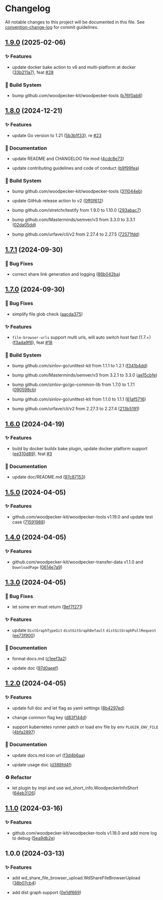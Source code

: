 # Changelog

All notable changes to this project will be documented in this file. See [convention-change-log](https://github.com/convention-change/convention-change-log) for commit guidelines.

## [1.9.0](https://github.com/woodpecker-kit/woodpecker-file-browser-upload/compare/1.8.0...v1.9.0) (2025-02-06)

### ✨ Features

* update docker bake action to v6 and multi-platform at docker ([33b211a7](https://github.com/woodpecker-kit/woodpecker-file-browser-upload/commit/33b211a7d0c33cc71bc3b7e9744b73f7ea0da793)), feat [#28](https://github.com/woodpecker-kit/woodpecker-file-browser-upload/issues/28)

### 👷‍ Build System

* bump github.com/woodpecker-kit/woodpecker-tools ([b76f0ab8](https://github.com/woodpecker-kit/woodpecker-file-browser-upload/commit/b76f0ab86c54e4ab156531aaf7327fc1406b7514))

## [1.8.0](https://github.com/woodpecker-kit/woodpecker-file-browser-upload/compare/1.7.1...v1.8.0) (2024-12-21)

### ✨ Features

* update Go version to 1.21 ([5b3b1f33](https://github.com/woodpecker-kit/woodpecker-file-browser-upload/commit/5b3b1f331deddb012fc0b34d3bb46905b7f964c0)), re [#23](https://github.com/woodpecker-kit/woodpecker-file-browser-upload/issues/23)

### 📝 Documentation

* update README and CHANGELOG file mod ([4cdc8e73](https://github.com/woodpecker-kit/woodpecker-file-browser-upload/commit/4cdc8e7320d3d01dd552c67c39e94759e5993ff2))

* update contributing guidelines and code of conduct ([b9f99fea](https://github.com/woodpecker-kit/woodpecker-file-browser-upload/commit/b9f99fea6438650ea84d429c846bf71dbc6448a9))

### 👷‍ Build System

* bump github.com/woodpecker-kit/woodpecker-tools ([311044eb](https://github.com/woodpecker-kit/woodpecker-file-browser-upload/commit/311044eb4b7c7d1b2a735c9d0bbdd493e4469881))

* update GitHub release action to v2 ([0ff0f612](https://github.com/woodpecker-kit/woodpecker-file-browser-upload/commit/0ff0f612ef81b262e4b1d62735b9a6f68fc0934b))

* bump github.com/stretchr/testify from 1.9.0 to 1.10.0 ([293abac7](https://github.com/woodpecker-kit/woodpecker-file-browser-upload/commit/293abac7469b084074ddb808298d4f25678a0106))

* bump github.com/Masterminds/semver/v3 from 3.3.0 to 3.3.1 ([02da05dd](https://github.com/woodpecker-kit/woodpecker-file-browser-upload/commit/02da05ddf8de49aca3129ea4e133af9b36596ede))

* bump github.com/urfave/cli/v2 from 2.27.4 to 2.27.5 ([72571fdd](https://github.com/woodpecker-kit/woodpecker-file-browser-upload/commit/72571fdd902d450a2e9ed2c91e625a80014cc37d))

## [1.7.1](https://github.com/woodpecker-kit/woodpecker-file-browser-upload/compare/1.7.0...v1.7.1) (2024-09-30)

### 🐛 Bug Fixes

* correct share link generation and logging ([86b042ba](https://github.com/woodpecker-kit/woodpecker-file-browser-upload/commit/86b042ba8ebd516ef5f5eca3391fc3e60201be84))

## [1.7.0](https://github.com/woodpecker-kit/woodpecker-file-browser-upload/compare/1.6.0...v1.7.0) (2024-09-30)

### 🐛 Bug Fixes

* simplify file glob check ([aacda375](https://github.com/woodpecker-kit/woodpecker-file-browser-upload/commit/aacda3756c9bf29e72ae3db933de88720bd31dd3))

### ✨ Features

* `file-browser-urls` support multi urls, will auto switch host fast (1.7.+) ([f3ada9f6](https://github.com/woodpecker-kit/woodpecker-file-browser-upload/commit/f3ada9f62e2891be1ac747e8608c5d51896a3f96)), feat [#18](https://github.com/woodpecker-kit/woodpecker-file-browser-upload/issues/18)

### 👷‍ Build System

* bump github.com/sinlov-go/unittest-kit from 1.1.1 to 1.2.1 ([f341b4dd](https://github.com/woodpecker-kit/woodpecker-file-browser-upload/commit/f341b4dd4e663f2d823ad39907aae6c14c26208e))

* bump github.com/Masterminds/semver/v3 from 3.2.1 to 3.3.0 ([ae15cbfe](https://github.com/woodpecker-kit/woodpecker-file-browser-upload/commit/ae15cbfeff29f5ded0cb961d233a79029a3a5cf3))

* bump github.com/sinlov-go/go-common-lib from 1.7.0 to 1.7.1 ([090598cb](https://github.com/woodpecker-kit/woodpecker-file-browser-upload/commit/090598cbb1ac157d64e126591d700022c3b6d4be))

* bump github.com/sinlov-go/unittest-kit from 1.1.0 to 1.1.1 ([61af5716](https://github.com/woodpecker-kit/woodpecker-file-browser-upload/commit/61af5716211f255a707f93d6cb0146f1e8647d81))

* bump github.com/urfave/cli/v2 from 2.27.3 to 2.27.4 ([213b5191](https://github.com/woodpecker-kit/woodpecker-file-browser-upload/commit/213b519162b9bb61988b1aefe275e5398da38180))

## [1.6.0](https://github.com/woodpecker-kit/woodpecker-file-browser-upload/compare/1.5.0...v1.6.0) (2024-04-19)

### ✨ Features

* build by docker buildx bake plugin, update docker platform support ([ee310d89](https://github.com/woodpecker-kit/woodpecker-file-browser-upload/commit/ee310d89fc11ed73e9ac9c947130c96684c9856f)), feat [#3](https://github.com/woodpecker-kit/woodpecker-file-browser-upload/issues/3)

### 📝 Documentation

* update doc/README.md ([97c87153](https://github.com/woodpecker-kit/woodpecker-file-browser-upload/commit/97c8715331327f638ba81bdb50475f7f25d40501))

## [1.5.0](https://github.com/woodpecker-kit/woodpecker-file-browser-upload/compare/1.4.0...v1.5.0) (2024-04-05)

### ✨ Features

* github.com/woodpecker-kit/woodpecker-tools v1.19.0 and update test case ([71591988](https://github.com/woodpecker-kit/woodpecker-file-browser-upload/commit/715919881be9ce07adbad64fbd7a154f4a0c077c))

## [1.4.0](https://github.com/woodpecker-kit/woodpecker-file-browser-upload/compare/1.3.0...v1.4.0) (2024-04-05)

### ✨ Features

* github.com/woodpecker-kit/woodpecker-transfer-data v1.1.0 and `DownloadPage` ([0614e7a9](https://github.com/woodpecker-kit/woodpecker-file-browser-upload/commit/0614e7a911469389fc6b5ab9db8a4bc2c2b458d0))

## [1.3.0](https://github.com/woodpecker-kit/woodpecker-file-browser-upload/compare/1.2.0...v1.3.0) (2024-04-05)

### 🐛 Bug Fixes

* let some err must return ([9ef7f271](https://github.com/woodpecker-kit/woodpecker-file-browser-upload/commit/9ef7f271f0369c7720cb0f9b20602b08cf25ac05))

### ✨ Features

* update `DistGraphTypeGit` `distGitGraphDefault` `distGitGraphPullRequest` ([ee73f900](https://github.com/woodpecker-kit/woodpecker-file-browser-upload/commit/ee73f900148864609ae981ed8e8213e698dd198a))

### 📝 Documentation

* format docs.md ([c1eef3a2](https://github.com/woodpecker-kit/woodpecker-file-browser-upload/commit/c1eef3a2b0bebb63d2b77f24b97bc03d77d7a173))

* update doc ([97d0aeef](https://github.com/woodpecker-kit/woodpecker-file-browser-upload/commit/97d0aeeffe229694eb7eadc412f6c1acd6dc167a))

## [1.2.0](https://github.com/woodpecker-kit/woodpecker-file-browser-upload/compare/1.1.0...v1.2.0) (2024-04-05)

### ✨ Features

* update full doc and let flag as yaml settings ([8b4297ed](https://github.com/woodpecker-kit/woodpecker-file-browser-upload/commit/8b4297edb35e8ed1ba000adcfe2337da89fe288c))

* change common flag key ([d83f144d](https://github.com/woodpecker-kit/woodpecker-file-browser-upload/commit/d83f144d2e1bc93e64d398fa9a732b89c091d547))

* support kubernetes runner patch or load env file by env `PLUGIN_ENV_FILE` ([4bfa2897](https://github.com/woodpecker-kit/woodpecker-file-browser-upload/commit/4bfa289734389df076accec469f7d4967d4e66ca))

### 📝 Documentation

* update docs.md icon url ([f3d4b6aa](https://github.com/woodpecker-kit/woodpecker-file-browser-upload/commit/f3d4b6aa59ff4320ebdbba6df3b6dce8ca45c8bc))

* update usage doc ([d388fd4f](https://github.com/woodpecker-kit/woodpecker-file-browser-upload/commit/d388fd4f4188f2221dabb6ad2a78f5f76d0a41ae))

### ♻ Refactor

* let plugin by impl and use wd_short_info.WoodpeckerInfoShort ([64eb3126](https://github.com/woodpecker-kit/woodpecker-file-browser-upload/commit/64eb3126514392153b0d95d3b6f5869afb2397ff))

## [1.1.0](https://github.com/woodpecker-kit/woodpecker-file-browser-upload/compare/1.0.0...v1.1.0) (2024-03-16)

### ✨ Features

* github.com/woodpecker-kit/woodpecker-tools v1.18.0 and add more log to debug ([5ea9db2e](https://github.com/woodpecker-kit/woodpecker-file-browser-upload/commit/5ea9db2eef7e3cae86589d37ec9daacbdb88a548))

## 1.0.0 (2024-03-13)

### ✨ Features

* add wd_share_file_browser_upload.WdShareFileBrowserUpload ([38b07cb4](https://github.com/woodpecker-kit/woodpecker-file-browser-upload/commit/38b07cb445518e7b96ad11c06a1c164e9d4d51b2))

* add dist graph support ([0e1df669](https://github.com/woodpecker-kit/woodpecker-file-browser-upload/commit/0e1df6698162a00ea85cbb0633c1733bf70dc49d))
